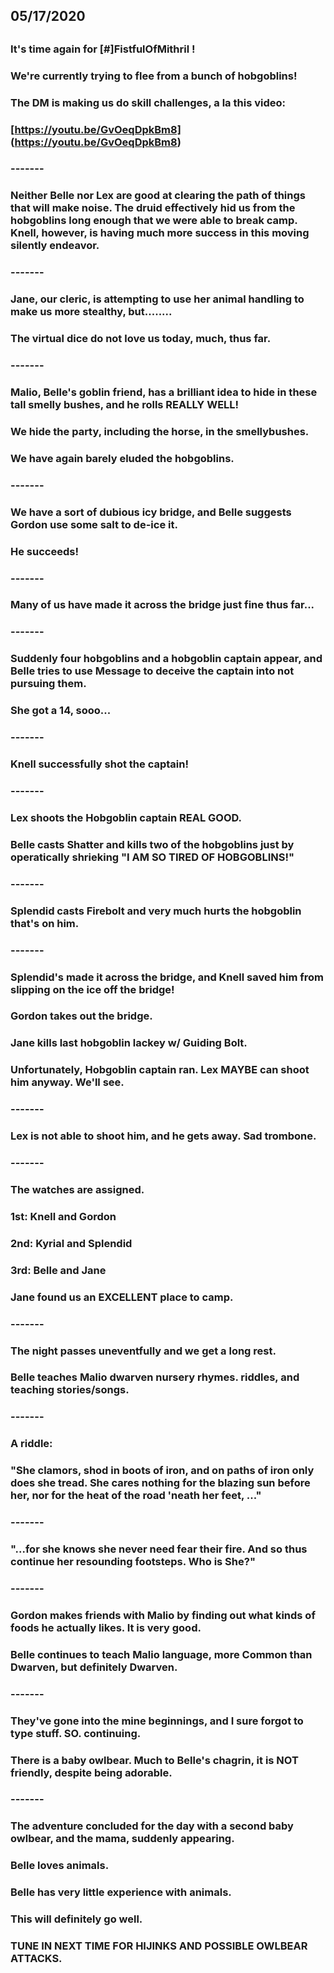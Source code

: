## 05/17/2020
##
### It's time again for [#]FistfulOfMithril !
### 
### We're currently trying to flee from a bunch of hobgoblins!
### 
### The DM is making us do skill challenges, a la this video:
### 
### [https://youtu.be/GvOeqDpkBm8] (https://youtu.be/GvOeqDpkBm8)
### 
### -------
### 
### Neither Belle nor Lex are good at clearing the path of things that will make noise. The druid effectively hid us from the hobgoblins long enough that we were able to break camp. Knell, however, is having much more success in this moving silently endeavor.
### 
### -------
### 
### Jane, our cleric, is attempting to use her animal handling to make us more stealthy, but........
### 
### The virtual dice do not love us today, much, thus far.
### 
### -------
### 
### Malio, Belle's goblin friend, has a brilliant idea to hide in these tall smelly bushes, and he rolls REALLY WELL!
### 
### We hide the party, including the horse, in the smellybushes.
### 
### We have again barely eluded the hobgoblins.
### 
### -------
### 
### We have a sort of dubious icy bridge, and Belle suggests Gordon use some salt to de-ice it.
### He succeeds!
### 
### -------
### 
### Many of us have made it across the bridge just fine thus far...
### 
### -------
### 
### Suddenly four hobgoblins and a hobgoblin captain appear, and Belle tries to use Message to deceive the captain into not pursuing them.
### 
### She got a 14, sooo...
### 
### -------
### 
### Knell successfully shot the captain!
### 
### -------
### 
### Lex shoots the Hobgoblin captain REAL GOOD.
### Belle casts Shatter and kills two of the hobgoblins just by operatically shrieking "I AM SO TIRED OF HOBGOBLINS!"
### 
### -------
### 
### Splendid casts Firebolt and very much hurts the hobgoblin that's on him.
### 
### -------
### 
### Splendid's made it across the bridge, and Knell saved him from slipping on the ice off the bridge!
### 
### Gordon takes out the bridge.
### 
### Jane kills last hobgoblin lackey w/ Guiding Bolt.
### 
### Unfortunately, Hobgoblin captain ran. Lex MAYBE can shoot him anyway. We'll see.
### 
### -------
### 
### Lex is not able to shoot him, and he gets away. Sad trombone.
### 
### -------
### 
### The watches are assigned.
### 1st: Knell and Gordon
### 2nd: Kyrial and Splendid
### 3rd: Belle and Jane
### 
### Jane found us an EXCELLENT place to camp.
### 
### -------
### 
### The night passes uneventfully and we get a long rest.
### 
### Belle teaches Malio dwarven nursery rhymes. riddles, and teaching stories/songs.
### 
### -------
### 
### A riddle:
### 
### "She clamors, shod in boots of iron, and on paths of iron only does she tread. She cares nothing for the blazing sun before her, nor for the heat of the road 'neath her feet, ..."
### 
### -------
### 
### "...for she knows she never need fear their fire. And so thus continue her resounding footsteps. Who is She?"
### 
### -------
### 
### Gordon makes friends with Malio by finding out what kinds of foods he actually likes. It is very good.
### 
### Belle continues to teach Malio language, more Common than Dwarven, but definitely Dwarven.
### 
### -------
### 
### They've gone into the mine beginnings, and I sure forgot to type stuff. SO. continuing.
### 
### There is a baby owlbear. Much to Belle's chagrin, it is NOT friendly, despite being adorable.
### 
### -------
### 
### The adventure concluded for the day with a second baby owlbear, and the mama, suddenly appearing.
### 
### Belle loves animals.
### Belle has very little experience with animals.
### This will definitely go well.
### 
### TUNE IN NEXT TIME FOR HIJINKS AND POSSIBLE OWLBEAR ATTACKS.